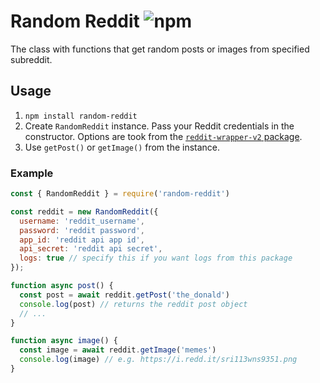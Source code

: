 # Random Reddit ![npm](https://img.shields.io/npm/v/random-reddit?style=flat-square)

The class with functions that get random posts or images from specified subreddit.

## Usage
1. `npm install random-reddit`
2. Create `RandomReddit` instance. Pass your Reddit credentials in the constructor. Options are took from the [`reddit-wrapper-v2` package](https://github.com/Javin-Ambridge/reddit-wrapper#reddit-api-options).  
3. Use `getPost()` or `getImage()` from the instance.  

### Example

```js
const { RandomReddit } = require('random-reddit')

const reddit = new RandomReddit({
  username: 'reddit_username',
  password: 'reddit password',
  app_id: 'reddit api app id',
  api_secret: 'reddit api secret',
  logs: true // specify this if you want logs from this package
});

function async post() {
  const post = await reddit.getPost('the_donald')
  console.log(post) // returns the reddit post object
  // ...
}

function async image() {
  const image = await reddit.getImage('memes')
  console.log(image) // e.g. https://i.redd.it/sri113wns9351.png
}
```